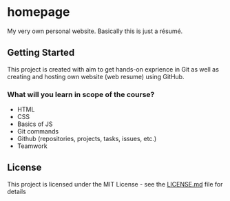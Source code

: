 # homepage
My very own personal website. Basically this is just a résumé.

## Getting Started

This project is created with aim to get hands-on exprience in Git as well as creating and hosting own website (web resume) using GitHub.

### What will you learn in scope of the course?

* HTML
* CSS
* Basics of JS
* Git commands
* Github (repositories, projects, tasks, issues, etc.)
* Teamwork

## License

This project is licensed under the MIT License - see the [LICENSE.md](LICENSE.md) file for details
